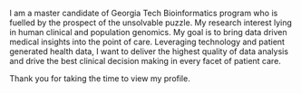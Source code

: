 I am a master candidate of  Georgia Tech Bioinformatics program who is fuelled by the prospect of the unsolvable puzzle. My research interest lying in human clinical and population genomics. My goal is to bring data driven medical insights into the point of care. Leveraging technology and patient generated health data, I want to deliver the highest quality of data analysis and drive the best clinical decision making in every facet of patient care. 

Thank you for taking the time to view my profile.


